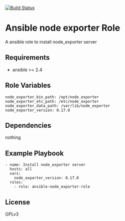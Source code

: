 [![Build Status](https://travis-ci.org/jeffrey4l/ansible-node_exporter-role.svg?branch=master)](https://travis-ci.org/jeffrey4l/ansible-node_exporter-role)

Ansible node exporter Role
==========================

A ansible role to install node_exporter server

Requirements
------------

* ansible >= 2.4

Role Variables
--------------

    node_exporter_bin_path: /opt/node_exporter
    node_exporter_etc_path: /etc/node_exporter
    node_exporter_data_path: /var/lib/node_exporter
    node_exporter_version: 0.17.0

Dependencies
------------

nothing

Example Playbook
----------------

    - name: Install node_exporter server
      hosts: all
      vars:
        node_exporter_version: 0.17.0
      roles:
        - role: ansible-node_exporter-role

License
-------

GPLv3
